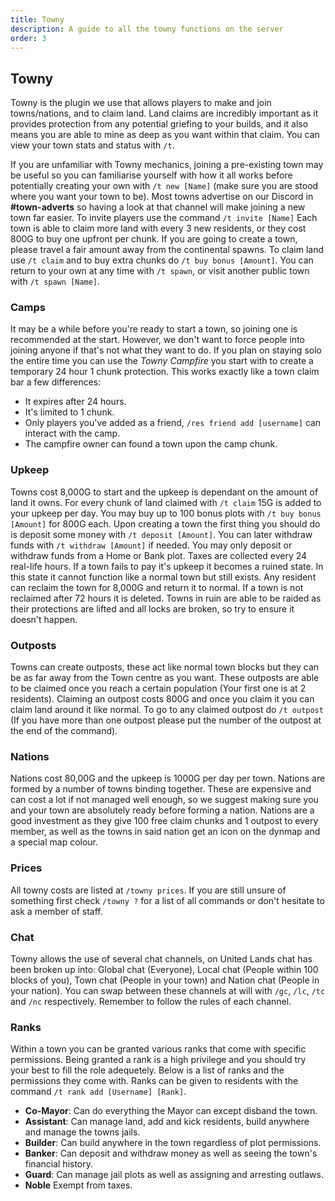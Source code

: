 ```yaml
---
title: Towny
description: A guide to all the towny functions on the server
order: 3
---
```

##  Towny
Towny is the plugin we use that allows players to make and join towns/nations, and to claim land. Land claims are incredibly important as it provides protection from any potential griefing to your builds, and it also means you are able to mine as deep as you want within that claim. You can view your town stats and status with `/t`.

If you are unfamiliar with Towny mechanics, joining a pre-existing town may be useful so you can familiarise yourself with how it all works before potentially creating your own with `/t new [Name]` (make sure you are stood where you want your town to be). Most towns advertise on our Discord in **#town-adverts** so having a look at that channel will make joining a new town far easier. To invite players use the command `/t invite [Name]` Each town is able to claim more land with every 3 new residents, or they cost 800G to buy one upfront per chunk. If you are going to create a town, please travel a fair amount away from the continental spawns. To claim land use `/t claim` and to buy extra chunks do `/t buy bonus [Amount]`. You can return to your own at any time with `/t spawn`, or visit another public town with `/t spawn [Name]`.

### Camps
It may be a while before you're ready to start a town, so joining one is recommended at the start. However, we don't want to force people into joining anyone if that's not what they want to do. If you plan on staying solo the entire time you can use the *Towny Campfire* you start with to create a temporary 24 hour 1 chunk protection. This works exactly like a town claim bar a few differences:
- It expires after 24 hours.
- It's limited to 1 chunk.
- Only players you've added as a friend, `/res friend add [username]` can interact with the camp.
- The campfire owner can found a town upon the camp chunk.

### Upkeep
Towns cost 8,000G to start and the upkeep is dependant on the amount of land it owns. For every chunk of land claimed with `/t claim` 15G is added to your upkeep per day.  You may buy up to 100 bonus plots with `/t buy bonus [Amount]` for 800G each. Upon creating a town the first thing you should do is deposit some money with `/t deposit [Amount]`. You can later withdraw funds with `/t withdraw [Amount]` if needed. You may only deposit or withdraw funds from a Home or Bank plot. Taxes are collected every 24 real-life hours. If a town fails to pay it's upkeep it becomes a ruined state. In this state it cannot function like a normal town but still exists. Any resident can reclaim the town for 8,000G and return it to normal. If a town is not reclaimed after 72 hours it is deleted. Towns in ruin are able to be raided as their protections are lifted and all locks are broken, so try to ensure it doesn't happen.

### Outposts
Towns can create outposts, these act like normal town blocks but they can be as far away from the Town centre as you want. These outposts are able to be claimed once you reach a certain population (Your first one is at 2 residents). Claiming an outpost costs 800G and once you claim it you can claim land around it like normal. To go to any claimed outpost do `/t outpost` (If you have more than one outpost please put the number of the outpost at the end of the command).

### Nations
Nations cost 80,00G and the upkeep is 1000G per day per town. Nations are formed by a number of towns binding together. These are expensive and can cost a lot if not managed well enough, so we suggest making sure you and your town are absolutely ready before forming a nation. Nations are a good investment as they give 100 free claim chunks and 1 outpost to every member, as well as the towns in said nation get an icon on the dynmap and a special map colour.

### Prices
All towny costs are listed at `/towny prices`. If you are still unsure of something first check `/towny ?` for a list of all commands or don't hesitate to ask a member of staff.

### Chat
Towny allows the use of several chat channels, on United Lands chat has been broken up into: Global chat (Everyone), Local chat (People within 100 blocks of you), Town chat (People in your town) and Nation chat (People in your nation). You can swap between these channels at will with `/gc`, `/lc`, `/tc` and `/nc` respectively. Remember to follow the rules of each channel.

### Ranks
Within a town you can be granted various ranks that come with specific permissions. Being granted a rank is a high privilege and you should try your best to fill the role adequetely. Below is a list of ranks and the permissions they come with. Ranks can be given to residents with the command `/t rank add [Username] [Rank]`.

- **Co-Mayor**: Can do everything the Mayor can except disband the town.
- **Assistant**: Can manage land, add and kick residents, build anywhere and manage the towns jails.
- **Builder**: Can build anywhere in the town regardless of plot permissions.
- **Banker**: Can deposit and withdraw money as well as seeing the town's financial history.
- **Guard**: Can manage jail plots as well as assigning and arresting outlaws.
- **Noble** Exempt from taxes.
